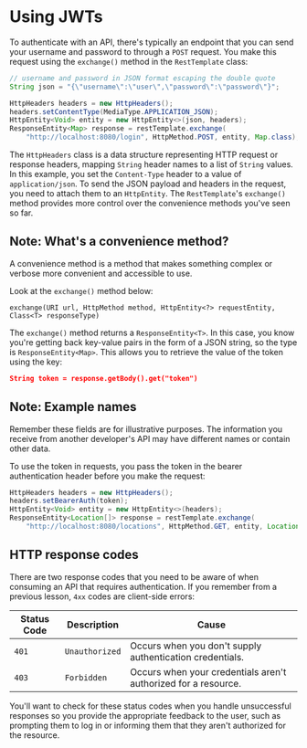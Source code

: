 # Using JWTs

To authenticate with an API, there's typically an endpoint that you can send your username and password to through a `POST` request. You make this request using the `exchange()` method in the `RestTemplate` class:

```java
// username and password in JSON format escaping the double quote
String json = "{\"username\":\"user\",\"password\":\"password\"}";

HttpHeaders headers = new HttpHeaders();
headers.setContentType(MediaType.APPLICATION_JSON);
HttpEntity<Void> entity = new HttpEntity<>(json, headers);
ResponseEntity<Map> response = restTemplate.exchange(
    "http://localhost:8080/login", HttpMethod.POST, entity, Map.class);
```

The `HttpHeaders` class is a data structure representing HTTP request or response headers, mapping `String` header names to a list of `String` values. In this example, you set the `Content-Type` header to a value of `application/json`. To send the JSON payload and headers in the request, you need to attach them to an `HttpEntity`. The `RestTemplate`'s `exchange()` method provides more control over the convenience methods you've seen so far.

## Note: What's a convenience method?

A convenience method is a method that makes something complex or verbose more convenient and accessible to use.

Look at the `exchange()` method below:

```
exchange(URI url, HttpMethod method, HttpEntity<?> requestEntity, Class<T> responseType)
```

The `exchange()` method returns a `ResponseEntity<T>`. In this case, you know you're getting back key-value pairs in the form of a JSON string, so the type is `ResponseEntity<Map>`. This allows you to retrieve the value of the token using the key:

```json
String token = response.getBody().get("token")
```

## Note: Example names

Remember these fields are for illustrative purposes. The information you receive from another developer's API may have different names or contain other data.

To use the token in requests, you pass the token in the bearer authentication header before you make the request:

```java
HttpHeaders headers = new HttpHeaders();
headers.setBearerAuth(token);
HttpEntity<Void> entity = new HttpEntity<>(headers);
ResponseEntity<Location[]> response = restTemplate.exchange(
    "http://localhost:8080/locations", HttpMethod.GET, entity, Location[].class);
```

## HTTP response codes

There are two response codes that you need to be aware of when consuming an API that requires authentication. If you remember from a previous lesson, `4xx` codes are client-side errors:

| **Status Code** | **Description** | **Cause**                                                      |
| --------------- | --------------- | -------------------------------------------------------------- |
| `401`           | `Unauthorized`  | Occurs when you don't supply authentication credentials.       |
| `403`           | `Forbidden`     | Occurs when your credentials aren't authorized for a resource. |

You'll want to check for these status codes when you handle unsuccessful responses so you provide the appropriate feedback to the user, such as prompting them to log in or informing them that they aren't authorized for the resource.